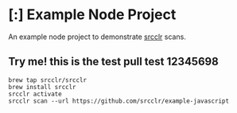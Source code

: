 # [:] Example Node Project

An example node project to demonstrate [srcclr](https://www.srcclr.com) scans.


## Try me! this is the test pull test 12345698


```
brew tap srcclr/srcclr
brew install srcclr
srcclr activate
srcclr scan --url https://github.com/srcclr/example-javascript
```
